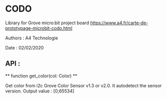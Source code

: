 # CODO
Library for Grove micro:bit project board
https://www.a4.fr/carte-de-prototypage-microbit-codo.html

Authors : A4 Technologie

Date : 02/02/2020

## API :
** function get_color(col: Color) **

Get color from i2c Grove Color Sensor v1.3 or v2.0. It autodetect the sensor version. Output value : [0;65534]

